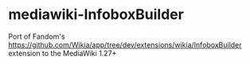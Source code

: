 # mediawiki-InfoboxBuilder
 Port of Fandom's https://github.com/Wikia/app/tree/dev/extensions/wikia/InfoboxBuilder extension to the MediaWiki 1.27+
